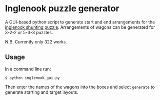 # Inglenook puzzle generator #

A GUI-based python script to generate start and end arrangements for the [inglenook shunting puzzle](http://www.wymann.info/ShuntingPuzzles/sw-inglenook.html). Arrangements of wagons can be generated for 3-2-2 or 5-3-3 puzzles.

N.B. Currently only 322 works.

## Usage ##

In a command line run:

```
$ python inglenook_gui.py
```

Then enter the names of the wagons into the boxes and select `generate` to generate starting and target layouts.
